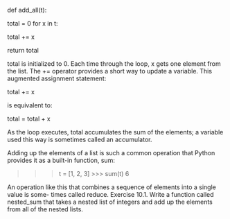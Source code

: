 def add_all(t):

total = 0 for x in t:

total += x

return total

total is initialized to 0. Each time through the loop, x gets one element from the list. The += operator provides a short way to update a variable. This augmented assignment statement:

total += x

is equivalent to:

total = total + x

As the loop executes, total accumulates the sum of the elements; a variable used this way is sometimes called an accumulator.

Adding up the elements of a list is such a common operation that Python provides it as a built-in function, sum:

>>> t = [1, 2, 3] >>> sum(t) 6

An operation like this that combines a sequence of elements into a single value is some- times called reduce. Exercise 10.1. Write a function called nested_sum that takes a nested list of integers and add up the elements from all of the nested lists.